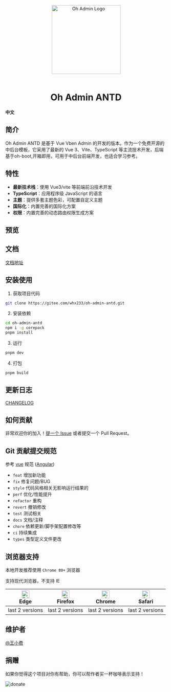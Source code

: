 <div align="center">
  <a href="https://gitee.com/whx233">
    <img alt="Oh Admin Logo" width="215" src="./apps/web-antd/public/favicon_bak.ico">
  </a>
  <br>
  <br>

  <h1>Oh Admin ANTD</h1>
</div>

**中文**

## 简介

Oh Admin ANTD 是基于 Vue Vben Admin 的开发的版本。作为一个免费开源的中后台模板，它采用了最新的 Vue 3、Vite、TypeScript 等主流技术开发，后端基于oh-boot,开箱即用，可用于中后台前端开发，也适合学习参考。

## 特性

- **最新技术栈**：使用 Vue3/vite 等前端前沿技术开发
- **TypeScript**：应用程序级 JavaScript 的语言
- **主题**：提供多套主题色彩，可配置自定义主题
- **国际化**：内置完善的国际化方案
- **权限**：内置完善的动态路由权限生成方案

## 预览


## 文档

[文档地址](https://gitee.com/whx233/oh-admin-antd)

## 安装使用

1. 获取项目代码

```bash
git clone https://gitee.com/whx233/oh-admin-antd.git
```

2. 安装依赖

```bash
cd oh-admin-antd
npm i -g corepack
pnpm install
```

3. 运行

```bash
pnpm dev
```

4. 打包

```bash
pnpm build
```

## 更新日志

[CHANGELOG](https://gitee.com/whx233/oh-admin-antd/commits/master)

## 如何贡献

非常欢迎你的加入！[提一个 Issue](https://gitee.com/whx233/oh-admin-antd/issues) 或者提交一个 Pull Request。



## Git 贡献提交规范

参考 [vue](https://github.com/vuejs/vue/blob/dev/.github/COMMIT_CONVENTION.md) 规范 ([Angular](https://github.com/conventional-changelog/conventional-changelog/tree/master/packages/conventional-changelog-angular))

- `feat` 增加新功能
- `fix` 修复问题/BUG
- `style` 代码风格相关无影响运行结果的
- `perf` 优化/性能提升
- `refactor` 重构
- `revert` 撤销修改
- `test` 测试相关
- `docs` 文档/注释
- `chore` 依赖更新/脚手架配置修改等
- `ci` 持续集成
- `types` 类型定义文件更改

## 浏览器支持

本地开发推荐使用 `Chrome 80+` 浏览器

支持现代浏览器，不支持 IE

| [<img src="https://raw.githubusercontent.com/alrra/browser-logos/master/src/edge/edge_48x48.png" alt="Edge" width="24px" height="24px" />](http://godban.github.io/browsers-support-badges/)</br>Edge | [<img src="https://raw.githubusercontent.com/alrra/browser-logos/master/src/firefox/firefox_48x48.png" alt="Firefox" width="24px" height="24px" />](http://godban.github.io/browsers-support-badges/)</br>Firefox | [<img src="https://raw.githubusercontent.com/alrra/browser-logos/master/src/chrome/chrome_48x48.png" alt="Chrome" width="24px" height="24px" />](http://godban.github.io/browsers-support-badges/)</br>Chrome | [<img src="https://raw.githubusercontent.com/alrra/browser-logos/master/src/safari/safari_48x48.png" alt="Safari" width="24px" height="24px" />](http://godban.github.io/browsers-support-badges/)</br>Safari |
| :-: | :-: | :-: | :-: |
| last 2 versions | last 2 versions | last 2 versions | last 2 versions |

## 维护者

[@王小费](https://gitee.com/whx233)


## 捐赠

如果你觉得这个项目对你有帮助，你可以帮作者买一杯咖啡表示支持！

![donate](https://gitee.com/whx233/oh-boot/raw/master/images/wxzfb.png)


